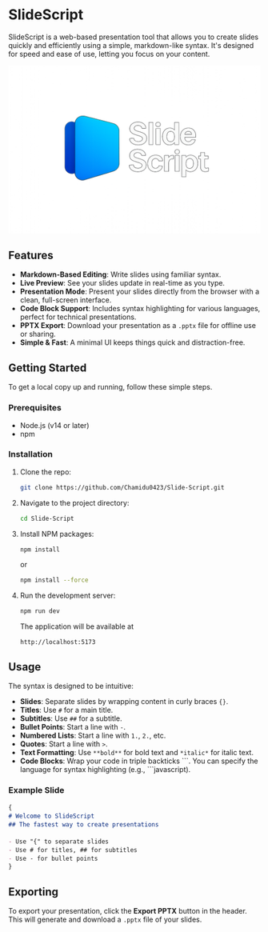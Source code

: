 # SlideScript

SlideScript is a web-based presentation tool that allows you to create slides quickly and efficiently using a simple, markdown-like syntax. It's designed for speed and ease of use, letting you focus on your content.

![SlideScript Screenshot](public/logo.png)

## Features

-   **Markdown-Based Editing**: Write slides using familiar syntax.
-   **Live Preview**: See your slides update in real-time as you type.
-   **Presentation Mode**: Present your slides directly from the browser with a clean, full-screen interface.
-   **Code Block Support**: Includes syntax highlighting for various languages, perfect for technical presentations.
-   **PPTX Export**: Download your presentation as a `.pptx` file for offline use or sharing.
-   **Simple & Fast**: A minimal UI keeps things quick and distraction-free.

## Getting Started

To get a local copy up and running, follow these simple steps.

### Prerequisites

-   Node.js (v14 or later)
-   npm

### Installation

1.  Clone the repo:

    ```sh
    git clone https://github.com/Chamidu0423/Slide-Script.git
    ```
2.  Navigate to the project directory:

    ```sh
    cd Slide-Script
    ```
3.  Install NPM packages:

    ```sh
    npm install
    ```
    or
    
    ```sh
    npm install --force
    ```
4.  Run the development server:

    ```sh
    npm run dev
    ```
    The application will be available at
    
    ```
    http://localhost:5173
    ```

## Usage

The syntax is designed to be intuitive:

-   **Slides**: Separate slides by wrapping content in curly braces `{}`.
-   **Titles**: Use `#` for a main title.
-   **Subtitles**: Use `##` for a subtitle.
-   **Bullet Points**: Start a line with `-`.
-   **Numbered Lists**: Start a line with `1.`, `2.`, etc.
-   **Quotes**: Start a line with `>`.
-   **Text Formatting**: Use `**bold**` for bold text and `*italic*` for italic text.
-   **Code Blocks**: Wrap your code in triple backticks \`\`\`. You can specify the language for syntax highlighting (e.g., \`\`\`javascript).

### Example Slide

```markdown
{
# Welcome to SlideScript
## The fastest way to create presentations

- Use "{" to separate slides
- Use # for titles, ## for subtitles
- Use - for bullet points
}
```

## Exporting

To export your presentation, click the **Export PPTX** button in the header. This will generate and download a `.pptx` file of your slides.
